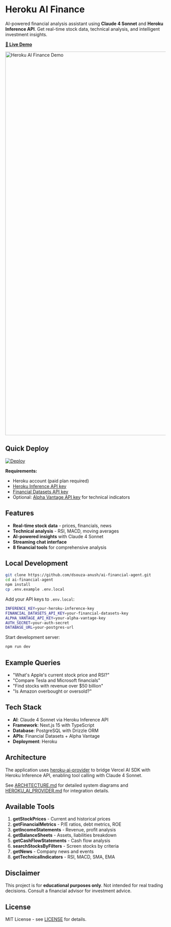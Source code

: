 # Heroku AI Finance

AI-powered financial analysis assistant using **Claude 4 Sonnet** and **Heroku Inference API**. Get real-time stock data, technical analysis, and intelligent investment insights.

**[🚀 Live Demo](https://ai-financial-agent-demo-0b9a1e91c541.herokuapp.com/)**

<img width="1200" alt="Heroku AI Finance Demo" src="https://github.com/user-attachments/assets/7ef1729b-f2e1-477c-99e2-1184c1bfa1cd" />

## Quick Deploy

[![Deploy](https://www.herokucdn.com/deploy/button.svg)](https://heroku.com/deploy)

**Requirements:**
- Heroku account (paid plan required)
- [Heroku Inference API key](https://devcenter.heroku.com/articles/heroku-inference-api)
- [Financial Datasets API key](https://financialdatasets.ai/)
- Optional: [Alpha Vantage API key](https://www.alphavantage.co/support/#api-key) for technical indicators

## Features

- **Real-time stock data** - prices, financials, news
- **Technical analysis** - RSI, MACD, moving averages
- **AI-powered insights** with Claude 4 Sonnet
- **Streaming chat interface**
- **8 financial tools** for comprehensive analysis

## Local Development

```bash
git clone https://github.com/dsouza-anush/ai-financial-agent.git
cd ai-financial-agent
npm install
cp .env.example .env.local
```

Add your API keys to `.env.local`:

```bash
INFERENCE_KEY=your-heroku-inference-key
FINANCIAL_DATASETS_API_KEY=your-financial-datasets-key
ALPHA_VANTAGE_API_KEY=your-alpha-vantage-key
AUTH_SECRET=your-auth-secret
DATABASE_URL=your-postgres-url
```

Start development server:
```bash
npm run dev
```

## Example Queries

- "What's Apple's current stock price and RSI?"
- "Compare Tesla and Microsoft financials"
- "Find stocks with revenue over $50 billion"
- "Is Amazon overbought or oversold?"

## Tech Stack

- **AI**: Claude 4 Sonnet via Heroku Inference API
- **Framework**: Next.js 15 with TypeScript
- **Database**: PostgreSQL with Drizzle ORM
- **APIs**: Financial Datasets + Alpha Vantage
- **Deployment**: Heroku

## Architecture

The application uses [heroku-ai-provider](https://github.com/julianduque/heroku-ai-provider) to bridge Vercel AI SDK with Heroku Inference API, enabling tool calling with Claude 4 Sonnet.

See [ARCHITECTURE.md](./ARCHITECTURE.md) for detailed system diagrams and [HEROKU_AI_PROVIDER.md](./HEROKU_AI_PROVIDER.md) for integration details.

## Available Tools

1. **getStockPrices** - Current and historical prices
2. **getFinancialMetrics** - P/E ratios, debt metrics, ROE
3. **getIncomeStatements** - Revenue, profit analysis
4. **getBalanceSheets** - Assets, liabilities breakdown
5. **getCashFlowStatements** - Cash flow analysis
6. **searchStocksByFilters** - Screen stocks by criteria
7. **getNews** - Company news and events
8. **getTechnicalIndicators** - RSI, MACD, SMA, EMA

## Disclaimer

This project is for **educational purposes only**. Not intended for real trading decisions. Consult a financial advisor for investment advice.

## License

MIT License - see [LICENSE](./LICENSE) for details.